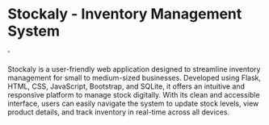 <h1> Stockaly - Inventory Management System </h1>'
<p>Stockaly is a user-friendly web application designed to streamline inventory management for small to medium-sized businesses. Developed using Flask, HTML, CSS, JavaScript, Bootstrap, and SQLite, it offers an intuitive and responsive platform to manage stock digitally. With its clean and accessible interface, users can easily navigate the system to update stock levels, view product details, and track inventory in real-time across all devices.</p>
